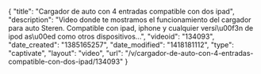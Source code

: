{
    "title": "Cargador de auto con 4 entradas compatible con dos ipad",
    "description": "Video donde te mostramos el funcionamiento del cargador para auto Steren. Compatible con ipad, iphone y cualquier versi\u00f3n de ipod as\u00ed como otros dispositivos...",
    "videoid": "134093",
    "date_created": "1385165257",
    "date_modified": "1418181112",
    "type": "captivate",
    "layout": "video",
    "url": "\/v\/cargador-de-auto-con-4-entradas-compatible-con-dos-ipad\/134093"
}